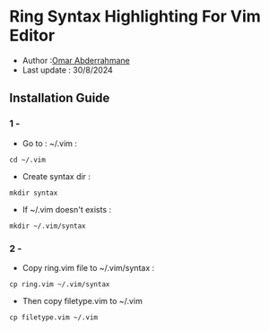 # Ring Syntax Highlighting For Vim Editor 
- Author :[Omar Abderrahmane](https://github.com/Programmer-Om)
- Last update : 30/8/2024

## Installation Guide
### 1 -
- Go to : ~/.vim :
```shell
cd ~/.vim
```
- Create syntax dir :
```shell
mkdir syntax
```
- If ~/.vim doesn't exists :
```shell
mkdir ~/.vim/syntax
```

### 2 -
- Copy ring.vim file to ~/.vim/syntax :
```shell
cp ring.vim ~/.vim/syntax
```
- Then copy filetype.vim to ~/.vim
```shell
cp filetype.vim ~/.vim
```
